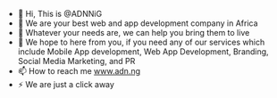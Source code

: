 - 👋 Hi, This is @ADNNiG
- 👀 We are your best web and app development company in Africa
- 🌱 Whatever your needs are, we can help you bring them to live 
- 💞️ We hope to here from you, if you need any of our services which include Mobile App development, Web App Development, Branding, Social Media Marketing, and PR
- 📫 How to reach me www.adn.ng
- ⚡ We are just a click away

<!---
ADNNiG/ADNNiG is a ✨ special ✨ repository because its `README.md` (this file) appears on your GitHub profile.
You can click the Preview link to take a look at your changes.
--->

